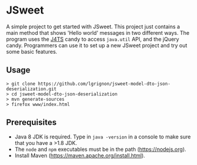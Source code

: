 # JSweet 

A simple project to get started with JSweet. This project just contains a main method that shows 'Hello world' messages in two different ways. The program uses the [J4TS](https://github.com/cincheo/j4ts) candy to access `java.util` API, and the jQuery candy. Programmers can use it to set up a new JSweet project and try out some basic features.

## Usage

```
> git clone https://github.com/lgrignon/jsweet-model-dto-json-deserialization.git
> cd jsweet-model-dto-json-deserialization
> mvn generate-sources
> firefox www/index.html
```

## Prerequisites

- Java 8 JDK is required. Type in ``java -version`` in a console to make sure that you have a >1.8 JDK.
- The `node` and `npm` executables must be in the path (https://nodejs.org).
- Install Maven (https://maven.apache.org/install.html).
